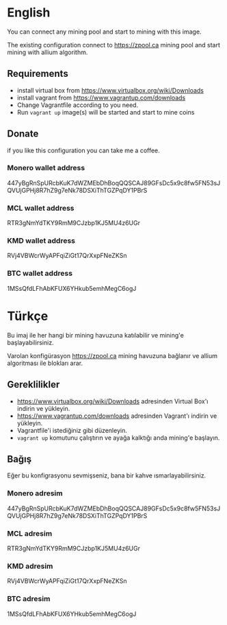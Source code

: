 # English
You can connect any mining pool and start to mining with this image.

The existing configuration connect to https://zpool.ca mining pool and start mining with allium algorithm.

## Requirements
*   install virtual box from https://www.virtualbox.org/wiki/Downloads
*   install vagrant from https://www.vagrantup.com/downloads
*   Change Vagrantfile according to you need.
*   Run `vagrant up` image(s) will be started and start to mine coins

## Donate
if you like this configuration you can take me a coffee.

### Monero wallet address
447yBgRnSpURcbKuK7dWZMEbDhBoqQQSCAJ89GFsDc5x9c8fw5FN53sJQVUjGPHj8R7hZ9g7eNk78DSXiThTGZPqDY1PBrS
### MCL wallet address
RTR3gNmYdTKY9RmM9CJzbp1KJ5MU4z6UGr
### KMD wallet address
RVj4VBWcrWyAPFqiZiGt17QrXxpFNeZKSn
### BTC wallet address
1MSsQfdLFhAbKFUX6YHkub5emhMegC6ogJ

# Türkçe
Bu imaj ile her hangi bir mining havuzuna katılabilir ve mining'e başlayabilirsiniz.

Varolan konfigürasyon https://zpool.ca mining havuzuna bağlanır ve allium algoritması ile blokları arar.

## Gereklilikler
*   https://www.virtualbox.org/wiki/Downloads adresinden Virtual Box'ı indirin ve yükleyin.
*   https://www.vagrantup.com/downloads adresinden Vagrant'ı indirin ve yükleyin.
*   Vagrantfile'i istediğiniz gibi düzenleyin.
*   `vagrant up` komutunu çalıştırın ve ayağa kalktığı anda mining'e başlayın.

## Bağış
Eğer bu konfigrasyonu sevmişseniz, bana bir kahve ısmarlayabilirsiniz.

### Monero adresim
447yBgRnSpURcbKuK7dWZMEbDhBoqQQSCAJ89GFsDc5x9c8fw5FN53sJQVUjGPHj8R7hZ9g7eNk78DSXiThTGZPqDY1PBrS
### MCL adresim
RTR3gNmYdTKY9RmM9CJzbp1KJ5MU4z6UGr
### KMD adresim
RVj4VBWcrWyAPFqiZiGt17QrXxpFNeZKSn
### BTC adresim
1MSsQfdLFhAbKFUX6YHkub5emhMegC6ogJ
